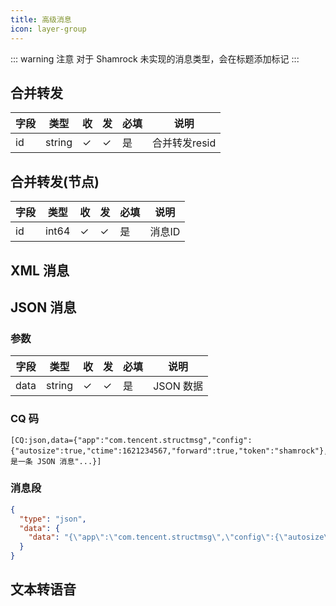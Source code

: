 ```yaml
---
title: 高级消息
icon: layer-group
---
```


::: warning 注意
对于 Shamrock 未实现的消息类型，会在标题添加标记 <Badge text="未实现" type="danger" vertical="baseline" />
:::

## 合并转发

| 字段 | 类型   | 收  | 发  | 必填 | 说明      |
| ---- | ------ | --- | --- | ---- | --------- |
| id | string | ✓   | ✓   | 是   | 合并转发resid |

## 合并转发(节点)

| 字段 | 类型   | 收  | 发  | 必填 | 说明      |
| ---- | ------ | --- | --- | ---- | --------- |
| id | int64 | ✓   | ✓   | 是   | 消息ID |

## XML 消息 <Badge text="未实现" type="danger" />

## JSON 消息

### 参数

| 字段 | 类型   | 收  | 发  | 必填 | 说明      |
| ---- | ------ | --- | --- | ---- | --------- |
| data | string | ✓   | ✓   | 是   | JSON 数据 |

### CQ 码

```
[CQ:json,data={"app":"com.tencent.structmsg","config":{"autosize":true,"ctime":1621234567,"forward":true,"token":"shamrock"},"desc":"这是一条 JSON 消息"...}]
```

### 消息段

```json
{
  "type": "json",
  "data": {
    "data": "{\"app\":\"com.tencent.structmsg\",\"config\":{\"autosize\":true,\"ctime\":1621234567,\"forward\":true,\"token\":\"shamrock\"},\"desc\":\"这是一条 JSON 消息\"...}"
  }
}
```

## 文本转语音 <Badge text="未实现" type="danger" />
